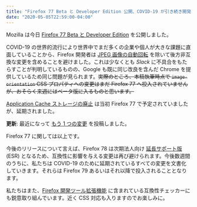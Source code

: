 ```yaml
---
title: "Firefox 77 Beta と Developer Edition 公開、COVID-19 が引き続き開発に影響"
date: "2020-05-05T22:59:00-04:00"
---
```

Mozilla は今日 [Firefox 77 Beta と Developer Edition](https://www.mozilla.org/firefox/channel/desktop/) を公開しました。

COVID-19 の世界的流行により世界中でまだ多くの企業や個人が大きな課題に直面していることから、Firefox 開発者は [JPEG 画像の自動回転](https://www.fxsitecompat.dev/ja/docs/2020/jpeg-images-are-now-rotated-by-default-according-to-exif-data/) を除いて後方非互換な変更を含めることを避けました。これは少なくとも *Slack* に不具合をもたらすことが判明しているものの、Google も既に同じ改良を含んだ Chrome を提供しているため同じ問題が見られます。<del>実際のところ、本稿執筆時点で `image-orientation` CSS プロパティへの変更はまだ Firefox 77 へ投入されていませんが、おそらく来週にはベータ版に入るものと思います。</del>

[Application Cache ストレージの廃止](https://www.fxsitecompat.dev/ja/docs/2020/application-cache-storage-has-been-removed/) は当初 Firefox 77 で予定されていましたが、延期されました。

**更新**: 最近になって [もう 1 つの変更](https://www.fxsitecompat.dev/ja/docs/2020/text-exceeding-maxlength-will-no-longer-be-truncated-when-pasted-into-input-or-textarea/) を投稿しました。

Firefox 77 に関しては以上です。

今後のリリースについて言えば、Firefox 78 は次期法人向け [延長サポート版](https://support.mozilla.org/kb/choosing-firefox-update-channel) (ESR) となるため、互換性に影響を与える変更は再び避けられます。今後数週間のうちに、私たちは COVID-19 のために延期されているすべての変更を文書化していきます。それらは Firefox 79 あるいはそれ以降で投入されることとなります。

私たちはまた、[Firefox 開発ツール拡張機能](https://addons.mozilla.org/firefox/addon/site-compatibility-tools/) に含まれている互換性チェッカーにも鋭意取り組んでいます。近く CSS 対応も入りますのでお楽しみに。
